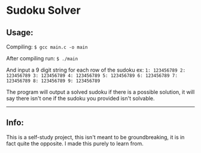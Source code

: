 Sudoku Solver
=============
Usage:
------
Compiling:
`$ gcc main.c -o main`

After compiling run:
`$ ./main`

And input a 9 digit string for each row of the sudoku ex:
`1: 123456789
2: 123456789
3: 123456789
4: 123456789
5: 123456789
6: 123456789
7: 123456789
8: 123456789
9: 123456789`

The program will output a solved sudoku if there is a possible solution, it will say there isn't one if the sudoku you provided isn't solvable.

---
Info:
-----
This is a self-study project, this isn't meant to be groundbreaking, it is in fact quite the opposite. I made this purely to learn from.
